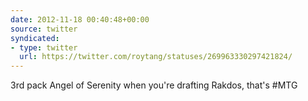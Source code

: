```yaml
---
date: 2012-11-18 00:40:48+00:00
source: twitter
syndicated:
- type: twitter
  url: https://twitter.com/roytang/statuses/269963330297421824/
---
```


3rd pack Angel of Serenity when you're drafting Rakdos, that's #MTG